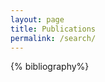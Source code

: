 ```yaml
---
layout: page
title: Publications
permalink: /search/
---
```


<style>
ol {
  list-style: none;
  margin: 0;
  padding: 0;
}

ol > li {
    margin: 0 0 5px;
    list-style:none;
    counter-increment: li;
    text-indent: -3em;
    padding-left: 3em;
/*    padding-left: 40px; text-indent: -40px;
*/
}
ol > li:before {
    min-width:10em;
    margin-left:0px;
    content: "[" counter(li) "]";
    padding-right: 1em;
}

pre {
 margin: 0 50px 15px;
color: #41A5DF;
}

i {
    margin: 0;
}


/*
 li::marker {
   color: red;
 }
 li {
   color: blue;
 }
*/

</style>

{% bibliography%}











